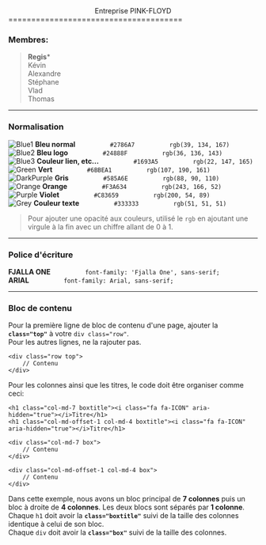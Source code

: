 <center>Entreprise PINK-FLOYD</center>
======================================

### Membres: 

> **Regis***  
> Kévin  
> Alexandre  
> Stéphane  
> Vlad  
> Thomas  

---

### Normalisation
![Blue1](http://i.imgur.com/LRmX4za.png) **Bleu normal**     `#2786A7`     `rgb(39, 134, 167)`  
![Blue2](http://i.imgur.com/8rzcdUv.png) **Bleu logo**     `#24888F`     `rgb(36, 136, 143)`  
![Blue3](http://i.imgur.com/I1sSpwb.png) **Couleur lien, etc...**     `#1693A5`     `rgb(22, 147, 165)`  
![Green](http://i.imgur.com/iUjhHh7.png) **Vert**     `#6BBEA1`     `rgb(107, 190, 161)`  
![DarkPurple](http://i.imgur.com/rFLSVo5.png) **Gris**     `#585A6E`     `rgb(88, 90, 110)`  
![Orange](http://i.imgur.com/hSw4iwm.png) **Orange**     `#F3A634`     `rgb(243, 166, 52)`  
![Purple](http://i.imgur.com/drmZCLI.png) **Violet**     `#C83659`     `rgb(200, 54, 89)`  
![Grey](http://i.imgur.com/kBmpJis.png) **Couleur texte**     `#333333`     `rgb(51, 51, 51)`  
> Pour ajouter une opacité aux couleurs, utilisé le `rgb` en ajoutant une virgule à la fin avec un chiffre allant de 0 à 1.

---

### Police d'écriture
**FJALLA ONE**     `font-family: 'Fjalla One', sans-serif;`  
**ARIAL**     `font-family: Arial, sans-serif;`  

---

### Bloc de contenu

Pour la première ligne de bloc de contenu d'une page, ajouter la **`class="top"`** à votre `div class="row"`.  
Pour les autres lignes, ne la rajouter pas.  
```
<div class="row top">
	// Contenu
</div>
```

Pour les colonnes ainsi que les titres, le code doit être organiser comme ceci:
```
<h1 class="col-md-7 boxtitle"><i class="fa fa-ICON" aria-hidden="true"></i>Titre</h1>
<h1 class="col-md-offset-1 col-md-4 boxtitle"><i class="fa fa-ICON" aria-hidden="true"></i>Titre</h1>

<div class="col-md-7 box">
	// Contenu
</div>

<div class="col-md-offset-1 col-md-4 box">
	// Contenu
</div>
```
Dans cette exemple, nous avons un bloc principal de **7 colonnes** puis un bloc à droite de **4 colonnes**. Les deux blocs sont séparés par **1 colonne**.  
Chaque `h1` doit avoir la **`class="boxtitle"`** suivi de la taille des colonnes identique à celui de son bloc.  
Chaque `div` doit avoir la **`class="box"`** suivi de la taille des colonnes.
